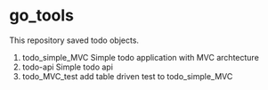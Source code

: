 # go_tools

This repository saved todo objects.

1. todo_simple_MVC
Simple todo application with MVC archtecture
2. todo-api
Simple todo api
3. todo_MVC_test
add table driven test to todo_simple_MVC